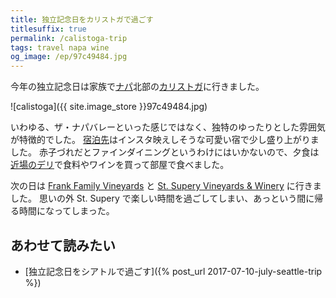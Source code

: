 ```yaml
---
title: 独立記念日をカリストガで過ごす
titlesuffix: true
permalink: /calistoga-trip
tags: travel napa wine
og_image: /ep/97c49484.jpg
---
```


今年の独立記念日は家族で[ナパ](https://ja.wikipedia.org/wiki/ナパ郡_(カリフォルニア州))北部の[カリストガ](http://www.visitcalifornia.com/jp/attraction/カリストガ)に行きました。

![calistoga]({{ site.image_store }}97c49484.jpg)

いわゆる、ザ・ナパバレーといった感じではなく、独特のゆったりとした雰囲気が特徴的でした。
[宿泊先](https://www.tripadvisor.com/Hotel_Review-g32143-d80906-Reviews-Calistoga_Motor_Lodge_and_Spa-Calistoga_Napa_Valley_California.html)はインスタ映えしそうな可愛い宿で少し盛り上がりました。
赤子づれだとファインダイニングというわけにはいかないので、夕食は[近場のデリ](https://www.yelp.com/biz/cal-mart-calistoga)で食料やワインを買って部屋で食べました。

次の日は [Frank Family Vineyards](https://www.frankfamilyvineyards.com) と [St. Supery Vineyards & Winery](https://www.stsupery.com) に行きました。
思いの外 St. Supery で楽しい時間を過ごしてしまい、あっという間に帰る時間になってしまった。

## あわせて読みたい

- [独立記念日をシアトルで過ごす]({% post_url 2017-07-10-july-seattle-trip %})
